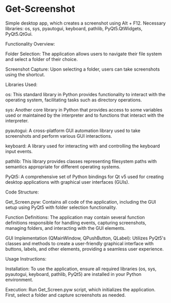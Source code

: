 # Get-Screenshot
Simple desktop app, which creates a screenshot using Alt + F12.
Necessary libraries: os, sys, pyautogui, keyboard, pathlib, PyQt5.QtWidgets, PyQt5.QtGui.

Functionality Overview:

Folder Selection: The application allows users to navigate their file system and select a folder of their choice.

Screenshot Capture: Upon selecting a folder, users can take screenshots using the shortcut.

Libraries Used:

os: This standard library in Python provides functionality to interact with the operating system, facilitating tasks such as directory operations.

sys: Another core library in Python that provides access to some variables used or maintained by the interpreter and to functions that interact with the interpreter.

pyautogui: A cross-platform GUI automation library used to take screenshots and perform various GUI interactions.

keyboard: A library used for interacting with and controlling the keyboard input events.

pathlib: This library provides classes representing filesystem paths with semantics appropriate for different operating systems.

PyQt5: A comprehensive set of Python bindings for Qt v5 used for creating desktop applications with graphical user interfaces (GUIs).

Code Structure:

Get_Screen.pyw: Contains all code of the application, including the GUI setup using PyQt5 with folder selection functionality.

Function Definitions: The application may contain several function definitions responsible for handling events, capturing screenshots, managing folders, and interacting with the GUI elements.

GUI Implementation (QMainWindow, QPushButton, QLabel): Utilizes PyQt5's classes and methods to create a user-friendly graphical interface with buttons, labels, and other elements, providing a seamless user experience.

Usage Instructions:

Installation: To use the application, ensure all required libraries (os, sys, pyautogui, keyboard, pathlib, PyQt5) are installed in your Python environment.

Execution: Run Get_Screen.pyw script, which initializes the application. First, select a folder and capture screenshots as needed.

